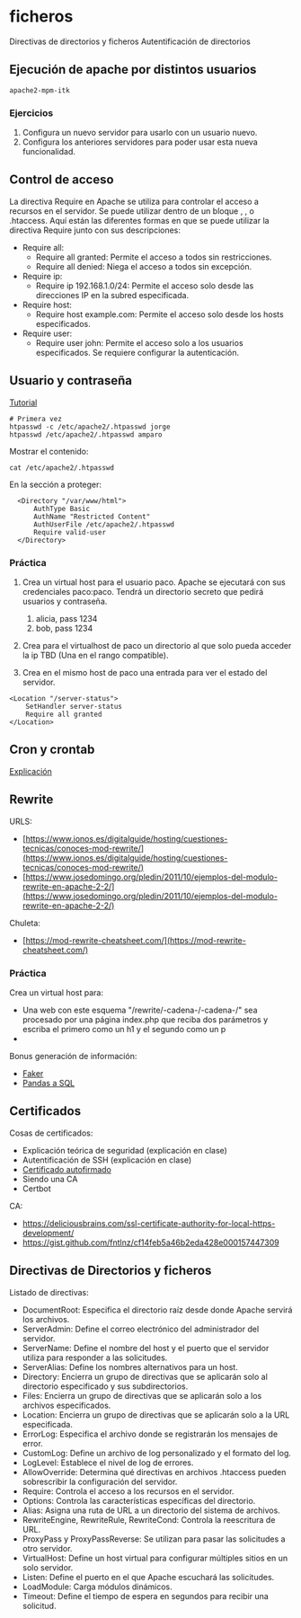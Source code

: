 # ficheros

Directivas de directorios y ficheros
Autentificación de directorios

## Ejecución de apache por distintos usuarios

```
apache2-mpm-itk
```

### Ejercicios

1. Configura un nuevo servidor para usarlo con un usuario nuevo.
2. Configura los anteriores servidores para poder usar esta nueva funcionalidad.

## Control de acceso

La directiva Require en Apache se utiliza para controlar el acceso a recursos en el servidor. Se puede utilizar dentro de un bloque <Directory>, <Location>, <Files> o .htaccess. Aquí están las diferentes formas en que se puede utilizar la directiva Require junto con sus descripciones:

- Require all:
    - Require all granted: Permite el acceso a todos sin restricciones.
    - Require all denied: Niega el acceso a todos sin excepción.
- Require ip:
    - Require ip 192.168.1.0/24: Permite el acceso solo desde las direcciones IP en la subred especificada.
- Require host:
    - Require host example.com: Permite el acceso solo desde los hosts especificados.
- Require user:
    - Require user john: Permite el acceso solo a los usuarios especificados. Se requiere configurar la autenticación.

## Usuario y contraseña

[Tutorial](https://www.digitalocean.com/community/tutorials/how-to-set-up-password-authentication-with-apache-on-ubuntu-18-04-es)

```
# Primera vez
htpasswd -c /etc/apache2/.htpasswd jorge
htpasswd /etc/apache2/.htpasswd amparo
```

Mostrar el contenido:
```
cat /etc/apache2/.htpasswd
```

En la sección a proteger:
```
  <Directory "/var/www/html">
      AuthType Basic
      AuthName "Restricted Content"
      AuthUserFile /etc/apache2/.htpasswd
      Require valid-user
  </Directory>
```

### Práctica

1. Crea un virtual host para el usuario paco. Apache se ejecutará con sus credenciales paco:paco. Tendrá un directorio secreto que pedirá usuarios y contraseña.
    1. alicia, pass 1234
    2. bob, pass 1234

2. Crea para el virtualhost de paco un directorio al que solo pueda acceder la ip TBD (Una en el rango compatible).

3. Crea en el mismo host de paco una entrada para ver el estado del servidor.

```
<Location "/server-status">
    SetHandler server-status
    Require all granted
</Location>
```

## Cron y crontab

[Explicación](https://www.redeszone.net/tutoriales/servidores/cron-crontab-linux-programar-tareas/)


## Rewrite

URLS:

- [https://www.ionos.es/digitalguide/hosting/cuestiones-tecnicas/conoces-mod-rewrite/](https://www.ionos.es/digitalguide/hosting/cuestiones-tecnicas/conoces-mod-rewrite/)
- [https://www.josedomingo.org/pledin/2011/10/ejemplos-del-modulo-rewrite-en-apache-2-2/](https://www.josedomingo.org/pledin/2011/10/ejemplos-del-modulo-rewrite-en-apache-2-2/)

Chuleta:

- [https://mod-rewrite-cheatsheet.com/](https://mod-rewrite-cheatsheet.com/)

### Práctica

Crea un virtual host para:

- Una web con este esquema "/rewrite/-cadena-/-cadena-/" sea procesado por una página index.php que reciba dos parámetros y escriba el primero como un h1 y el segundo como un p
- 

Bonus generación de información:

- [Faker](https://faker.readthedocs.io/en/master/index.html)
- [Pandas a SQL](https://stackoverflow.com/a/51629081)

## Certificados

Cosas de certificados:

- Explicación teórica de seguridad (explicación en clase)
- Autentificación de SSH (explicación en clase)
- [Certificado autofirmado](https://www.digitalocean.com/community/tutorials/how-to-create-a-self-signed-ssl-certificate-for-apache-in-ubuntu-22-04)
- Siendo una CA
- Certbot

CA:

- https://deliciousbrains.com/ssl-certificate-authority-for-local-https-development/
- https://gist.github.com/fntlnz/cf14feb5a46b2eda428e000157447309

## Directivas de Directorios y ficheros

Listado de directivas:

- DocumentRoot: Especifica el directorio raíz desde donde Apache servirá los archivos.
- ServerAdmin: Define el correo electrónico del administrador del servidor.
- ServerName: Define el nombre del host y el puerto que el servidor utiliza para responder a las solicitudes.
- ServerAlias: Define los nombres alternativos para un host.
- Directory: Encierra un grupo de directivas que se aplicarán solo al directorio especificado y sus subdirectorios.
- Files: Encierra un grupo de directivas que se aplicarán solo a los archivos especificados.
- Location: Encierra un grupo de directivas que se aplicarán solo a la URL especificada.
- ErrorLog: Especifica el archivo donde se registrarán los mensajes de error.
- CustomLog: Define un archivo de log personalizado y el formato del log.
- LogLevel: Establece el nivel de log de errores.
- AllowOverride: Determina qué directivas en archivos .htaccess pueden sobrescribir la configuración del servidor.
- Require: Controla el acceso a los recursos en el servidor.
- Options: Controla las características específicas del directorio.
- Alias: Asigna una ruta de URL a un directorio del sistema de archivos.
- RewriteEngine, RewriteRule, RewriteCond: Controla la reescritura de URL.
- ProxyPass y ProxyPassReverse: Se utilizan para pasar las solicitudes a otro servidor.
- VirtualHost: Define un host virtual para configurar múltiples sitios en un solo servidor.
- Listen: Define el puerto en el que Apache escuchará las solicitudes.
- LoadModule: Carga módulos dinámicos.
- Timeout: Define el tiempo de espera en segundos para recibir una solicitud.
